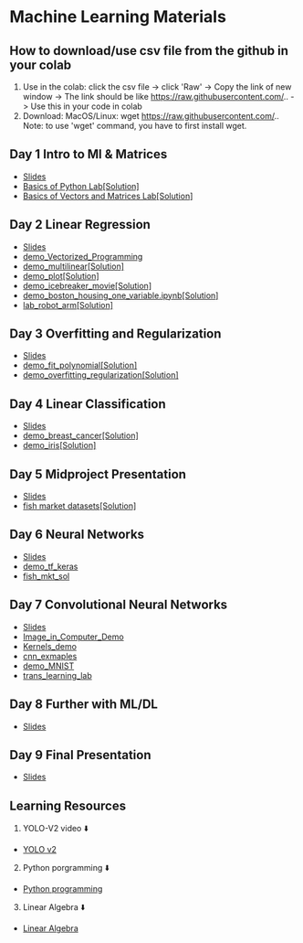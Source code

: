 # Machine Learning Materials

## How to download/use csv file from the github in your colab
1. Use in the colab: click the csv file -> click 'Raw' -> Copy the link of new window -> The link should be like https://raw.githubusercontent.com/.. -> Use this in your code in colab
2. Download: MacOS/Linux: wget https://raw.githubusercontent.com/..  
Note: to use 'wget' command, you have to first install wget.

## Day 1 Intro to Ml & Matrices
- [Slides](https://github.com/xchen793/NYU22SummerSchoolML/blob/main/Day1/Day%20One.pdf)
- [Basics of Python Lab](https://github.com/xchen793/NYU22SummerSchoolML/blob/main/Day1/demo_python_basics.ipynb)[[Solution]](https://github.com/xchen793/NYU22SummerSchoolML/blob/main/Day1/demo_python_basics_with_solution.ipynb)
- [Basics of Vectors and Matrices Lab](https://github.com/xchen793/NYU22SummerSchoolML/blob/main/Day1/demo_vectors_matrices.ipynb)[[Solution]](https://github.com/xchen793/NYU22SummerSchoolML/blob/main/Day1/demo_vectors_matrices_solution.ipynb)

## Day 2 Linear Regression
- [Slides](https://github.com/xchen793/NYU22SummerSchoolML/blob/main/Day2/Day%202%20Linear%20Regression.pdf)
- [demo_Vectorized_Programming](https://github.com/xchen793/NYU22SummerSchoolML/blob/main/Day2/vectorize_programming.ipynb)
- [demo_multilinear](https://github.com/xchen793/NYU22SummerSchoolML/blob/main/Day2/demo_multilinear.ipynb)[[Solution]](https://github.com/xchen793/NYU22SummerSchoolML/blob/main/Day2/demo_multilinear_sol.ipynb)
- [demo_plot](https://github.com/xchen793/NYU22SummerSchoolML/blob/main/Day2/demo_plot.ipynb)[[Solution]](https://github.com/xchen793/NYU22SummerSchoolML/blob/main/Day2/demo_plot_with_solution.ipynb)
- [demo_icebreaker_movie](https://github.com/xchen793/NYU22SummerSchoolML/blob/main/Day2/icebreaker_movie.ipynb)[[Solution]](https://github.com/xchen793/NYU22SummerSchoolML/blob/main/Day2/icebreaker_movie_solution.ipynb)
- [demo_boston_housing_one_variable.ipynb](https://github.com/xchen793/NYU22SummerSchoolML/blob/main/Day2/demo_boston_housing_one_variable.ipynb)[[Solution]](https://github.com/xchen793/NYU22SummerSchoolML/blob/main/Day2/demo_boston_housing_one_variable_sol.ipynb)
- [lab_robot_arm](https://github.com/xchen793/NYU22SummerSchoolML/blob/main/Day2/lab_robot_arm.ipynb)[[Solution]](https://github.com/xchen793/NYU22SummerSchoolML/blob/main/Day2/lab_robot_arm_with_solution.ipynb)

## Day 3 Overfitting and Regularization
- [Slides](https://github.com/xchen793/NYU22SummerSchoolML/blob/main/Day3/Day_3__Overfitting_and_Regularization.pdf)
- [demo_fit_polynomial](https://github.com/xchen793/NYU22SummerSchoolML/blob/main/Day3/demo_fit_polynomial.ipynb)[[Solution]](https://github.com/xchen793/NYU22SummerSchoolML/blob/main/Day3/demo_fit_polynomial_solution.ipynb)
- [demo_overfitting_regularization](https://github.com/xchen793/NYU22SummerSchoolML/blob/main/Day3/demo_overfitting_regularization.ipynb)[[Solution]](https://github.com/xchen793/NYU22SummerSchoolML/blob/main/Day3/demo_overfitting_regularization_solution.ipynb)

## Day 4 Linear Classification
- [Slides](https://github.com/xchen793/NYU22SummerSchoolML/blob/main/Day4/Day_4__Linear_Classifiers.pdf)
- [demo_breast_cancer](https://github.com/xchen793/NYU22SummerSchoolML/blob/main/Day4/demo_breast_cancer.ipynb)[[Solution]](https://github.com/xchen793/NYU22SummerSchoolML/blob/main/Day4/demo_breast_cancer_solution.ipynb)
- [demo_iris](https://github.com/xchen793/NYU22SummerSchoolML/blob/main/Day4/demo_iris.ipynb)[[Solution]](https://github.com/xchen793/NYU22SummerSchoolML/blob/main/Day4/demo_iris_solution.ipynb)

## Day 5 Midproject Presentation
 - [Slides](https://github.com/xchen793/NYU22SummerSchoolML/blob/main/Day5/Day%205_Mini_Project.pdf)
 - [fish market datasets](https://github.com/xchen793/NYU22SummerSchoolML/tree/main/Day5)[[Solution]](https://github.com/xchen793/NYU22SummerSchoolML/blob/main/Day6/lab_mlp_fish_market_keras_ipynb_v2.ipynb)

## Day 6 Neural Networks
 - [Slides](https://github.com/xchen793/NYU22SummerSchoolML/blob/main/Day6/Day_6__Neural_Networks.pdf)
 - [demo_tf_keras](https://github.com/xchen793/NYU22SummerSchoolML/blob/main/Day6/demo_tf_keras_basics.ipynb)
 - [fish_mkt_sol](https://github.com/xchen793/NYU22SummerSchoolML/blob/main/Day6/lab_mlp_fish_market_keras_ipynb_v2.ipynb)

## Day 7 Convolutional Neural Networks
 - [Slides](https://github.com/xchen793/NYU22SummerSchoolML/blob/main/Day7/Day%207%20Convolutional%20Neural%20Networks_v2.pdf)
 - [Image_in_Computer_Demo](https://github.com/xchen793/NYU22SummerSchoolML/blob/main/Day7/Images_In_Computer_Demo.ipynb)
 - [Kernels_demo](https://github.com/xchen793/NYU22SummerSchoolML/blob/main/Day7/Kernels_Demo.ipynb)
 - [cnn_exmaples](https://github.com/xchen793/NYU22SummerSchoolML/blob/main/Day7/cnn_example.ipynb)
 - [demo_MNIST](https://github.com/xchen793/NYU22SummerSchoolML/blob/main/Day7/demo_MNIST.ipynb)
 - [trans_learning_lab](https://github.com/xchen793/NYU22SummerSchoolML/blob/main/Day7/lab_transfer_learning_dog_cat.ipynb)
 
## Day 8 Further with ML/DL
 - [Slides](https://github.com/xchen793/NYU22SummerSchoolML/blob/main/Day8/Going_Further_with_ML_DL.pdf)
 

## Day 9 Final Presentation
 - [Slides](https://github.com/xchen793/NYU22SummerSchoolML/blob/main/Day9/final_project.pdf)
 
 
## Learning Resources
1. YOLO-V2 video ⬇️
- [YOLO v2](https://www.youtube.com/watch?v=VOC3huqHrss)
2. Python porgramming ⬇️
- [Python programming](https://www.youtube.com/playlist?list=PL-osiE80TeTskrapNbzXhwoFUiLCjGgY7)
3. Linear Algebra ⬇️
- [Linear Algebra](https://www.youtube.com/playlist?list=PLZHQObOWTQDPD3MizzM2xVFitgF8hE_ab)
